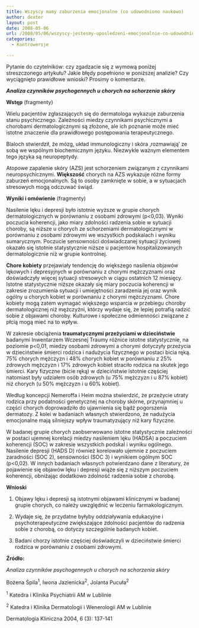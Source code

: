 ```yaml
---
title: Wszyscy mamy zaburzenia emocjonalne (co udowodniono naukowo)
author: dexter
layout: post
date: 2008-05-06
url: /2008/05/06/wszyscy-jestesmy-uposledzeni-emocjonalnie-co-udowodniono-naukowo/
categories:
  - Kontrowersje

---
```

Pytanie do czytelników: czy zgadzacie się z wymową poniżej streszczonego artykułu? Jakie błędy popełniono w poniższej analizie? Czy wyciągnięto prawidłowe wnioski? Prosimy o komentarze. 

<!--more-->

**_Analiza czynników psychogennych u chorych na schorzenia skóry_**

**Wstęp** (fragmenty)

Wielu pacjentów zgłaszających się do dermatologa wykazuje zaburzenia stanu psychicznego. Zależności miedzy czynnikami psychicznymi a chorobami dermatologicznymi są złożone, ale ich poznanie może mieć istotne znaczenie dla prawidłowego postępowania terapeutycznego.
  
Blaloch stwierdził, że mózg, układ immunologiczny i skóra ‚rozmawiają’ ze sobą we wspólnym biochemicznym języku. Niezwykle ważnym elementem tego języka są neuropeptydy.

Atopowe zapalenie skóry (AZS) jest schorzeniem związanym z czynnikami neuropsychicznymi. **Większość** chorych na AZS wykazuje różne formy zaburzeń emocjonalnych. Są to osoby zamknięte w sobie, a w sytuacjach stresowych mogą odczuwać świąd.

**Wyniki i omówienie** (fragmenty)

Nasilenie lęku i depresji było istotnie wyższe w grupie chorych dermatologicznych w porównaniu z osobami zdrowymi (p<0,03). Wyniki poczucia koherencji, jako miary zdolności radzenia sobie w sytuacji choroby, są niższe u chorych ze schorzeniami dermatologicznymi w porównaniu z osobami zdrowymi we wszystkich podskalach i wyniku sumarycznym. Poczucie sensowności doświadczanej sytuacji życiowej okazało się istotnie statystycznie niższe u pacjentów hospitalizowanych dermatologicznie niż w grupie kontrolnej.

**Chore kobiety** przejawiały tendencję do większego nasilenia objawów lękowych i depresyjnych w porównaniu z chorymi mężczyznami oraz doświadczyły więcej sytuacji stresowych w ciągu ostatnich 12 miesięcy. Istotne statystycznie niższe okazały się miary poczucia koherencji w zakresie zrozumienia sytuacji i umiejętności zaradzenia jej oraz wynik ogólny u chorych kobiet w porównaniu z chorymi mężczyznami. Chore kobiety mogą zatem wymagać większego wsparcia w przebiegu choroby dermatologicznej niż mężczyźni, którzy wydaje się, że lepiej potrafią radzić sobie z objawami choroby. Kulturowe i społeczne odmienności związane z płcią mogą mieć na to wpływ.

W zakresie obciążenia **traumatycznymi przeżyciami w dzieciństwie** badanymi Inwentarzem Wczesnej Traumy różnice istotne statystycznie, na poziomie p<0,01, miedzy osobami zdrowymi a chorymi dotyczyły przeżycia w dzieciństwie śmierci rodzica i nadużycia fizycznego w postaci bicia ręką. 75% chorych mężczyzn i 48% chorych kobiet w porównaniu z 25% zdrowych mężczyzn i 17% zdrowych kobiet straciło rodzica na skutek jego śmierci. Kary fizyczne (bicie ręką) w dzieciństwie istotnie częściej natomiast były udziałem osób zdrowych (u 75% mężczyzn i u 87% kobiet) niż chorych (u 50% mężczyzn i u 60% kobiet).
  
Według koncepcji Nemeroffa i Heim można stwierdzić, że przeżycie utraty rodzica przy podatności genetycznej na choroby skórne, przynajmniej u części chorych doprowadziło do ujawnienia się bądź pogorszenia dermatozy. Z kolei w badaniach własnych stwierdzono, że nadużycia emocjonalne mają silniejszy wpływ traumatyzujący niż kary fizyczne.
  
W badanej grupie chorych zaobserwowano istotne statystycznie zależności w postaci ujemnej korelacji miedzy nasileniem lęku (HADSA) a poczuciem koherencji (SOC) w zakresie wszystkich podskal i wyniku ogólnego. Nasilenie depresji (HADS D) również korelowało ujemnie z poczuciem zaradności (SOC 2), sensowności (SOC 3) i wynikiem ogólnym SOC (p<0,02). W innych badaniach własnych potwierdzano dane z literatury, że pojawienie się objawów lęku i depresji wiąże się z niższym poczuciem koherencji, obniżając dodatkowo zdolność radzenia sobie z chorobą.

**Wnioski**

1. Objawy lęku i depresji są istotnymi objawami klinicznymi w badanej grupie chorych, co należy uwzględnić w leczeniu farmakologicznym.
  
2. Wydaje się, że przydatne byłyby oddziaływania edukacyjne i psychoterapeutyczne zwiększające zdolności pacjentów do radzenia sobie z chorobą, co dotyczy szczególnie badanych kobiet.
  
3. Badani chorzy istotnie częściej doświadczyli w dzieciństwie śmierci rodzica w porównaniu z osobami zdrowymi.

**Źródło:**
  
_Analiza czynników psychogennych u chorych na schorzenia skóry_
  
Bożena Śpila<sup>1</sup>, Iwona Jazienicka<sup>2</sup>, Jolanta Pucuła<sup>2</sup>
  
<sup>1</sup> Katedra i Klinika Psychiatrii AM w Lublinie
  
<sup>2</sup> Katedra i Klinika Dermatologii i Wenerologii AM w Lublinie
  
Dermatologia Kliniczna 2004, 6 (3): 137-141
